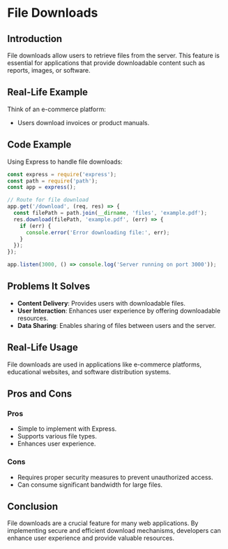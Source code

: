 # File Downloads

## Introduction
File downloads allow users to retrieve files from the server. This feature is essential for applications that provide downloadable content such as reports, images, or software.

## Real-Life Example
Think of an e-commerce platform:
- Users download invoices or product manuals.

## Code Example
Using Express to handle file downloads:
```javascript
const express = require('express');
const path = require('path');
const app = express();

// Route for file download
app.get('/download', (req, res) => {
  const filePath = path.join(__dirname, 'files', 'example.pdf');
  res.download(filePath, 'example.pdf', (err) => {
    if (err) {
      console.error('Error downloading file:', err);
    }
  });
});

app.listen(3000, () => console.log('Server running on port 3000'));
```

## Problems It Solves
- **Content Delivery**: Provides users with downloadable files.
- **User Interaction**: Enhances user experience by offering downloadable resources.
- **Data Sharing**: Enables sharing of files between users and the server.

## Real-Life Usage
File downloads are used in applications like e-commerce platforms, educational websites, and software distribution systems.

## Pros and Cons
### Pros
- Simple to implement with Express.
- Supports various file types.
- Enhances user experience.

### Cons
- Requires proper security measures to prevent unauthorized access.
- Can consume significant bandwidth for large files.

## Conclusion
File downloads are a crucial feature for many web applications. By implementing secure and efficient download mechanisms, developers can enhance user experience and provide valuable resources.
